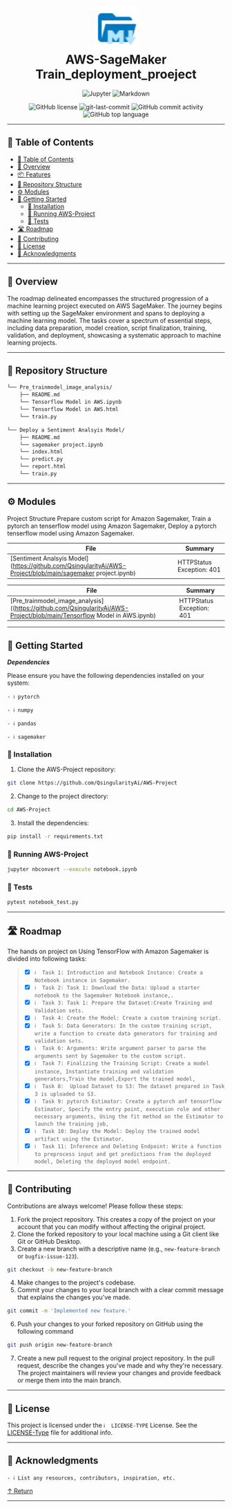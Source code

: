 <div align="center">
<h1 align="center">
<img src="https://raw.githubusercontent.com/PKief/vscode-material-icon-theme/ec559a9f6bfd399b82bb44393651661b08aaf7ba/icons/folder-markdown-open.svg" width="100" />
<br>AWS-SageMaker Train_deployment_proeject</h1>


<p align="center">
<img src="https://img.shields.io/badge/Jupyter-F37626.svg?style&logo=Jupyter&logoColor=white" alt="Jupyter" />
<img src="https://img.shields.io/badge/Markdown-000000.svg?style&logo=Markdown&logoColor=white" alt="Markdown" />
</p>
<img src="https://img.shields.io/github/license/QsingularityAi/AWS-Project?style&color=5D6D7E" alt="GitHub license" />
<img src="https://img.shields.io/github/last-commit/QsingularityAi/AWS-Project?style&color=5D6D7E" alt="git-last-commit" />
<img src="https://img.shields.io/github/commit-activity/m/QsingularityAi/AWS-Project?style&color=5D6D7E" alt="GitHub commit activity" />
<img src="https://img.shields.io/github/languages/top/QsingularityAi/AWS-Project?style&color=5D6D7E" alt="GitHub top language" />
</div>

---

## 📖 Table of Contents
- [📖 Table of Contents](#-table-of-contents)
- [📍 Overview](#-overview)
- [📦 Features](#-features)
- [📂 Repository Structure](#-repository-structure)
- [⚙️ Modules](#modules)
- [🚀 Getting Started](#-getting-started)
    - [🔧 Installation](#-installation)
    - [🤖 Running AWS-Project](#-running-AWS-Project)
    - [🧪 Tests](#-tests)
- [🛣 Roadmap](#-roadmap)
- [🤝 Contributing](#-contributing)
- [📄 License](#-license)
- [👏 Acknowledgments](#-acknowledgments)

---


## 📍 Overview

The roadmap delineated encompasses the structured progression of a machine learning project executed on AWS SageMaker. The journey begins with setting up the SageMaker environment and spans to deploying a  machine learning model. 
The tasks cover a spectrum of essential steps, including data preparation, model creation, script finalization, training, validation, and deployment, showcasing a systematic approach to machine learning projects.

---


## 📂 Repository Structure

```sh
└── Pre_trainmodel_image_analysis/
    ├── README.md
    └── Tensorflow Model in AWS.ipynb
    └── Tensorflow Model in AWS.html
    └── train.py
```
```sh
└── Deploy a Sentiment Analsyis Model/
    ├── README.md
    └── sagemaker project.ipynb
    └── index.html
    └── predict.py
    └── report.html
    └── train.py
```


---

## ⚙️ Modules

Project Structure
Prepare custom script for Amazon Sagemaker,
Train a pytorch an tenserflow model using Amazon Sagemaker,
Deploy a pytorch tenserflow model using Amazon Sagemaker.



| File                                                                                                                   | Summary                   |
| ---                                                                                                                    | ---                       |
| [Sentiment Analsyis Model](https://github.com/QsingularityAi/AWS-Project/blob/main/sagemaker project.ipynb) | HTTPStatus Exception: 401 |

</details>

| File                                                                                                                   | Summary                   |
| ---                                                                                                                    | ---                       |
| [Pre_trainmodel_image_analysis]((https://github.com/QsingularityAi/AWS-Project/blob/main/Tensorflow Model in AWS.ipynb) | HTTPStatus Exception: 401 |

</details>

---

## 🚀 Getting Started

***Dependencies***

Please ensure you have the following dependencies installed on your system:

`- ℹ️ pytorch`

`- ℹ️ numpy`

`- ℹ️ pandas`

`- ℹ️ sagemaker`

### 🔧 Installation

1. Clone the AWS-Project repository:
```sh
git clone https://github.com/QsingularityAi/AWS-Project
```

2. Change to the project directory:
```sh
cd AWS-Project
```

3. Install the dependencies:
```sh
pip install -r requirements.txt
```

### 🤖 Running AWS-Project

```sh
jupyter nbconvert --execute notebook.ipynb
```

### 🧪 Tests
```sh
pytest notebook_test.py
```

---


## 🛣 Roadmap
The hands on project on Using TensorFlow with Amazon Sagemaker is divided into following tasks:

> - [X] `ℹ️  Task 1: Introduction and Notebook Instance: Create a Notebook instance in Sagemaker.`
> - [X] `ℹ️  Task 2: Task 1: Download the Data:
Upload a starter notebook to the Sagemaker Notebook instance,.`
> - [X] `ℹ️  Task 3: Task 1: Prepare the Dataset:Create Training and Validation sets.`
> - [X] `ℹ️  Task 4: Create the Model: Create a custom training script.`
> - [X] `ℹ️  Task 5: Data Generators: In the custom training script, write a function to create data generators for training and validation sets.`
> - [X] `ℹ️  Task 6: Arguments: Write argument parser to parse the arguments sent by Sagemaker to the custom script.`
> - [X] `ℹ️  Task 7: Finalizing the Training Script: Create a model instance, Instantiate training and validation generators,Train the model,Export the trained model,`
> - [X] `ℹ️  Task 8:  Upload Dataset to S3: The dataset prepared in Task 3 is uploaded to S3.`
> - [X] `ℹ️  Task 9: pytorch Estimator: Create a pytorch anf tensorflow Estimator, Specify the entry point, execution role and other necessary arguments,
Using the fit method on the Estimator to launch the training job,`
> - [X] `ℹ️  Task 10: Deploy the Model: Deploy the trained model artifact using the Estimator.`
> - [X] `ℹ️  Task 11: Inference and Deleting Endpoint: Write a function to preprocess input and get predictions from the deployed model,
Deleting the deployed model endpoint.`

---

## 🤝 Contributing

Contributions are always welcome! Please follow these steps:
1. Fork the project repository. This creates a copy of the project on your account that you can modify without affecting the original project.
2. Clone the forked repository to your local machine using a Git client like Git or GitHub Desktop.
3. Create a new branch with a descriptive name (e.g., `new-feature-branch` or `bugfix-issue-123`).
```sh
git checkout -b new-feature-branch
```
4. Make changes to the project's codebase.
5. Commit your changes to your local branch with a clear commit message that explains the changes you've made.
```sh
git commit -m 'Implemented new feature.'
```
6. Push your changes to your forked repository on GitHub using the following command
```sh
git push origin new-feature-branch
```
7. Create a new pull request to the original project repository. In the pull request, describe the changes you've made and why they're necessary.
The project maintainers will review your changes and provide feedback or merge them into the main branch.

---

## 📄 License

This project is licensed under the `ℹ️  LICENSE-TYPE` License. See the [LICENSE-Type](LICENSE) file for additional info.

---

## 👏 Acknowledgments

`- ℹ️ List any resources, contributors, inspiration, etc.`

[↑ Return](#Top)

---

